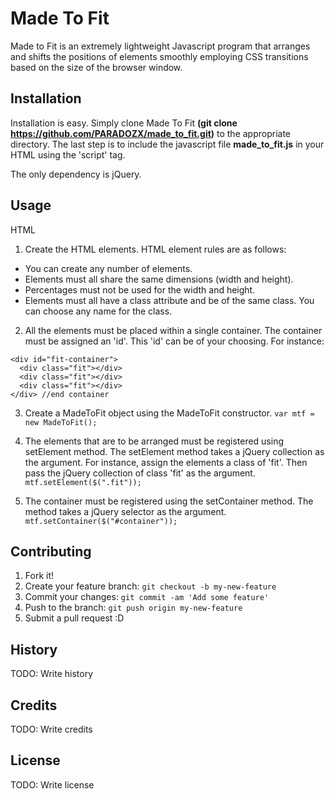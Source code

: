 # Made To Fit

Made to Fit is an extremely lightweight Javascript program that arranges and shifts the positions of elements smoothly employing CSS transitions based on the size of the browser window.  

## Installation

Installation is easy.  Simply clone Made To Fit <b>(git clone https://github.com/PARADOZX/made_to_fit.git)</b> to the appropriate directory. The last step is to include the javascript file <b>made_to_fit.js</b> in your HTML using the 'script' tag.

The only dependency is jQuery.

## Usage

HTML

1. Create the HTML elements.  HTML element rules are as follows:
  - You can create any number of elements.
  - Elements must all share the same dimensions (width and height).
  - Percentages must not be used for the width and height.  
  - Elements must all have a class attribute and be of the same class.  You can choose any name for the class.

2. All the elements must be placed within a single container.  The container must be assigned an 'id'.  This 'id' can be of your choosing.  For instance:
```
<div id="fit-container">
  <div class="fit"></div>
  <div class="fit"></div>
  <div class="fit"></div>
</div> //end container
```

3. Create a MadeToFit object using the MadeToFit constructor.  `var mtf = new MadeToFit();`

4. The elements that are to be arranged must be registered using setElement method.  The setElement method takes a jQuery collection as the argument.  For instance, assign the elements a class of 'fit'.  Then pass the jQuery collection of class 'fit' as the argument.  `mtf.setElement($(".fit"));` 
5. The container must be registered using the setContainer method.  The method takes a jQuery selector as the argument. `mtf.setContainer($("#container"));`  






## Contributing

1. Fork it!
2. Create your feature branch: `git checkout -b my-new-feature`
3. Commit your changes: `git commit -am 'Add some feature'`
4. Push to the branch: `git push origin my-new-feature`
5. Submit a pull request :D

## History

TODO: Write history

## Credits

TODO: Write credits

## License

TODO: Write license
